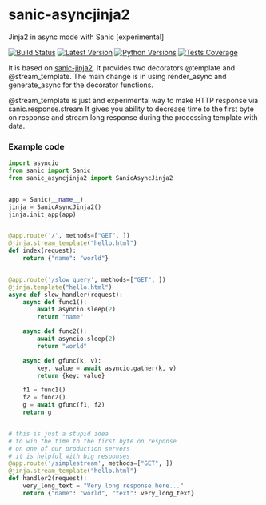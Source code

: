 # sanic-asyncjinja2
Jinja2 in async mode with Sanic [experimental]

[![Build Status](https://img.shields.io/travis/EndurantDevs/sanic-asyncjinja2.svg?logo=travis)](https://travis-ci.org/EndurantDevs/sanic-asyncjinja2) [![Latest Version](https://img.shields.io/pypi/v/sanic-asyncjinja2.svg)](https://pypi.python.org/pypi/sanic-asyncjinja2/) [![Python Versions](https://img.shields.io/pypi/pyversions/sanic-asyncjinja2.svg)](https://github.com/EndurantDevs/sanic-asyncjinja2/blob/master/setup.py) [![Tests Coverage](https://img.shields.io/codecov/c/github/EndurantDevs/sanic-asyncjinja2/master.svg)](https://codecov.io/gh/EndurantDevs/sanic-asyncjinja2)

It is based on [sanic-jinja2](https://github.com/lixxu/sanic-jinja2). 
It provides two decorators @template and @stream_template.
The main change is in using render_async and generate_async for the decorator functions.

@stream_template is just and experimental way to make HTTP response via sanic.response.stream
It gives you ability to decrease time to the first byte on response and stream long response during the processing template with data.

### Example code ###
```python
import asyncio
from sanic import Sanic
from sanic_asyncjinja2 import SanicAsyncJinja2


app = Sanic(__name__)
jinja = SanicAsyncJinja2()
jinja.init_app(app)


@app.route('/', methods=["GET", ])
@jinja.stream_template("hello.html")
def index(request):
    return {"name": "world"}


@app.route('/slow_query', methods=["GET", ])
@jinja.template("hello.html")
async def slow_handler(request):
    async def func1():
        await asyncio.sleep(2)
        return "name"

    async def func2():
        await asyncio.sleep(2)
        return "world"

    async def gfunc(k, v):
        key, value = await asyncio.gather(k, v)
        return {key: value}

    f1 = func1()
    f2 = func2()
    g = await gfunc(f1, f2)
    return g


# this is just a stupid idea
# to win the time to the first byte on response
# on one of our production servers
# it is helpful with big responses
@app.route('/simplestream', methods=["GET", ])
@jinja.stream_template("hello.html")
def handler2(request):
    very_long_text = "Very long response here..." 
    return {"name": "world", "text": very_long_text}
```
